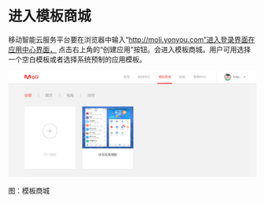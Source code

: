 # 进入模板商城

移动智能云服务平台要在浏览器中输入“http://moli.yonyou.com”进入登录界面在应用中心界面， 点击右上角的“创建应用”按钮。会进入模板商城。用户可用选择一个空白模板或者选择系统预制的应用模板。

![](/articles/moli/2-/images/image8.png)

图：模板商城